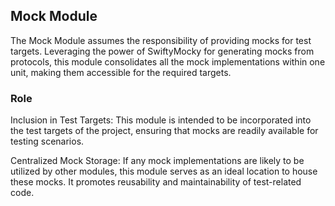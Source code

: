 ## Mock Module
The Mock Module assumes the responsibility of providing mocks for test targets. Leveraging the power of SwiftyMocky for generating mocks from protocols, this module consolidates all the mock implementations within one unit, making them accessible for the required targets.

### Role
Inclusion in Test Targets: This module is intended to be incorporated into the test targets of the project, ensuring that mocks are readily available for testing scenarios.

Centralized Mock Storage: If any mock implementations are likely to be utilized by other modules, this module serves as an ideal location to house these mocks. It promotes reusability and maintainability of test-related code.